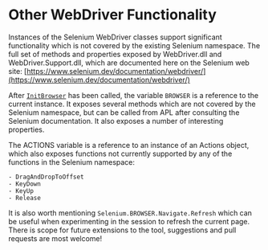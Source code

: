 # Other WebDriver Functionality

Instances of the Selenium WebDriver classes support significant functionality which is not covered by the existing Selenium namespace. The full set of methods and properties exposed by WebDriver.dll and WebDriver.Support.dll, which are documented here on the Selenium web site:
[https://www.selenium.dev/documentation/webdriver/](https://www.selenium.dev/documentation/webdriver/)

After [`InitBrowser`](InitBrowser.md) has been called, the variable `BROWSER` is a reference to the current instance. It exposes several methods which are not covered by the Selenium namespace, but can be called from APL after consulting the Selenium documentation. It also exposes a number of interesting properties.

The ACTIONS variable is a reference to an instance of an Actions object, which also exposes functions not currently supported by any of the functions in the Selenium namespace:

    - DragAndDropToOffset  
    - KeyDown  
    - KeyUp  
    - Release

It is also worth mentioning `Selenium.BROWSER.Navigate.Refresh` which can be useful when experimenting in the session to refresh the current page.
There is scope for future extensions to the tool, suggestions and pull requests are most welcome!
